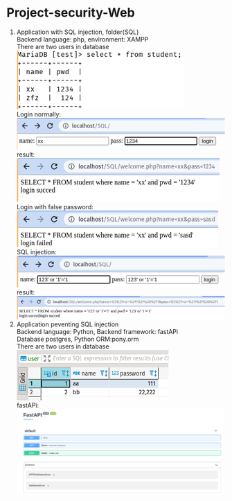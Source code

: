 # Project-security-Web
1. Application with SQL injection, folder(SQL)    
Backend language: php, environment: XAMPP  
There are two users in database  
![alt text](https://github.com/xiangpingjiang/Project-security-Web/blob/main/image/1.png)  
Login normally:  
![alt text](https://github.com/xiangpingjiang/Project-security-Web/blob/main/image/2.png)  
result:  
![alt text](https://github.com/xiangpingjiang/Project-security-Web/blob/main/image/3.png)  
Login with false password:  
![alt text](https://github.com/xiangpingjiang/Project-security-Web/blob/main/image/4.png)  
SQL injection:  
![alt text](https://github.com/xiangpingjiang/Project-security-Web/blob/main/image/5.png)  
result:  
![alt text](https://github.com/xiangpingjiang/Project-security-Web/blob/main/image/6.png)  
2. Application peventing SQL injection  
Backend language: Python, Backend framework: fastAPi  
Database postgres, Python ORM:pony.orm    
There are two users in database  
![alt text](https://github.com/xiangpingjiang/Project-security-Web/blob/main/image/7.png)   
fastAPi:  
![alt text](https://github.com/xiangpingjiang/Project-security-Web/blob/main/image/8.png)   

